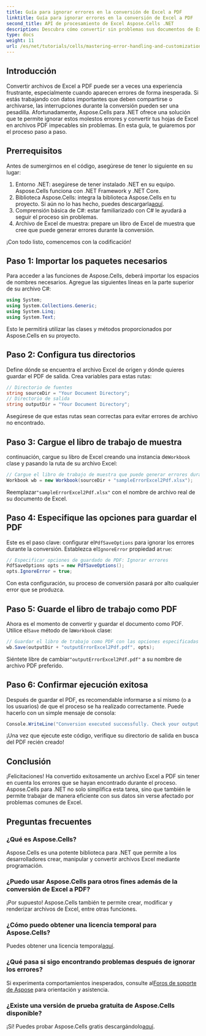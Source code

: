 ```yaml
---
title: Guía para ignorar errores en la conversión de Excel a PDF
linktitle: Guía para ignorar errores en la conversión de Excel a PDF
second_title: API de procesamiento de Excel Aspose.Cells .NET
description: Descubra cómo convertir sin problemas sus documentos de Excel a PDF con Aspose.Cells para .NET y evitar errores durante el proceso de conversión. Esta guía paso a paso ofrece instrucciones claras y fragmentos de código esenciales.
type: docs
weight: 11
url: /es/net/tutorials/cells/mastering-error-handling-and-customization/guide-ignore-errors-in-excel/
---
```

## Introducción

Convertir archivos de Excel a PDF puede ser a veces una experiencia frustrante, especialmente cuando aparecen errores de forma inesperada. Si estás trabajando con datos importantes que deben compartirse o archivarse, las interrupciones durante la conversión pueden ser una pesadilla. Afortunadamente, Aspose.Cells para .NET ofrece una solución que te permite ignorar estos molestos errores y convertir tus hojas de Excel en archivos PDF impecables sin problemas. En esta guía, te guiaremos por el proceso paso a paso.

## Prerrequisitos

Antes de sumergirnos en el código, asegúrese de tener lo siguiente en su lugar:

1. Entorno .NET: asegúrese de tener instalado .NET en su equipo. Aspose.Cells funciona con .NET Framework y .NET Core.
2. Biblioteca Aspose.Cells: integra la biblioteca Aspose.Cells en tu proyecto. Si aún no lo has hecho, puedes descargarla[aquí](https://releases.aspose.com/cells/net/).
3. Comprensión básica de C#: estar familiarizado con C# le ayudará a seguir el proceso sin problemas.
4. Archivo de Excel de muestra: prepare un libro de Excel de muestra que cree que puede generar errores durante la conversión.

¡Con todo listo, comencemos con la codificación!

## Paso 1: Importar los paquetes necesarios

Para acceder a las funciones de Aspose.Cells, deberá importar los espacios de nombres necesarios. Agregue las siguientes líneas en la parte superior de su archivo C#:

```csharp
using System;
using System.Collections.Generic;
using System.Linq;
using System.Text;
```

Esto le permitirá utilizar las clases y métodos proporcionados por Aspose.Cells en su proyecto.

## Paso 2: Configura tus directorios

Define dónde se encuentra el archivo Excel de origen y dónde quieres guardar el PDF de salida. Crea variables para estas rutas:

```csharp
// Directorio de fuentes
string sourceDir = "Your Document Directory";
// Directorio de salida
string outputDir = "Your Document Directory";
```

Asegúrese de que estas rutas sean correctas para evitar errores de archivo no encontrado.

## Paso 3: Cargue el libro de trabajo de muestra

 continuación, cargue su libro de Excel creando una instancia de`Workbook` clase y pasando la ruta de su archivo Excel:

```csharp
// Cargue el libro de trabajo de muestra que puede generar errores durante la conversión
Workbook wb = new Workbook(sourceDir + "sampleErrorExcel2Pdf.xlsx");
```

 Reemplazar`"sampleErrorExcel2Pdf.xlsx"` con el nombre de archivo real de su documento de Excel.

## Paso 4: Especifique las opciones para guardar el PDF

 Este es el paso clave: configurar el`PdfSaveOptions` para ignorar los errores durante la conversión. Establezca el`IgnoreError` propiedad a`true`:

```csharp
// Especificar opciones de guardado de PDF: Ignorar errores
PdfSaveOptions opts = new PdfSaveOptions();
opts.IgnoreError = true;
```

Con esta configuración, su proceso de conversión pasará por alto cualquier error que se produzca.

## Paso 5: Guarde el libro de trabajo como PDF

 Ahora es el momento de convertir y guardar el documento como PDF. Utilice el`Save` método de la`Workbook` clase:

```csharp
// Guardar el libro de trabajo como PDF con las opciones especificadas
wb.Save(outputDir + "outputErrorExcel2Pdf.pdf", opts);
```

 Siéntete libre de cambiar`"outputErrorExcel2Pdf.pdf"` a su nombre de archivo PDF preferido.

## Paso 6: Confirmar ejecución exitosa

Después de guardar el PDF, es recomendable informarse a sí mismo (o a los usuarios) de que el proceso se ha realizado correctamente. Puede hacerlo con un simple mensaje de consola:

```csharp
Console.WriteLine("Conversion executed successfully. Check your output directory for the PDF.");
```

¡Una vez que ejecute este código, verifique su directorio de salida en busca del PDF recién creado!

## Conclusión

¡Felicitaciones! Ha convertido exitosamente un archivo Excel a PDF sin tener en cuenta los errores que se hayan encontrado durante el proceso. Aspose.Cells para .NET no solo simplifica esta tarea, sino que también le permite trabajar de manera eficiente con sus datos sin verse afectado por problemas comunes de Excel.

## Preguntas frecuentes

### ¿Qué es Aspose.Cells?

Aspose.Cells es una potente biblioteca para .NET que permite a los desarrolladores crear, manipular y convertir archivos Excel mediante programación.

### ¿Puedo usar Aspose.Cells para otros fines además de la conversión de Excel a PDF?

¡Por supuesto! Aspose.Cells también te permite crear, modificar y renderizar archivos de Excel, entre otras funciones.

### ¿Cómo puedo obtener una licencia temporal para Aspose.Cells?

 Puedes obtener una licencia temporal[aquí](https://purchase.aspose.com/temporary-license/).

### ¿Qué pasa si sigo encontrando problemas después de ignorar los errores?

 Si experimenta comportamientos inesperados, consulte al[Foros de soporte de Aspose](https://forum.aspose.com/c/cells/9) para orientación y asistencia.

### ¿Existe una versión de prueba gratuita de Aspose.Cells disponible?

 ¡Sí! Puedes probar Aspose.Cells gratis descargándolo[aquí](https://releases.aspose.com/).